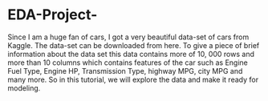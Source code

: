 # EDA-Project-
Since I am a huge fan of cars, I got a very beautiful data-set of cars from Kaggle. The data-set
can be downloaded from here. To give a piece of brief information about the data set this data
contains more of 10, 000 rows and more than 10 columns which contains features of the car such
as Engine Fuel Type, Engine HP, Transmission Type, highway MPG, city MPG and many more.
So in this tutorial, we will explore the data and make it ready for modeling.
